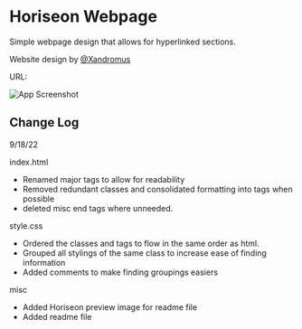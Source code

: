 # Horiseon Webpage
Simple webpage design that allows for hyperlinked sections.

Website design by [@Xandromus](https://github.com/Xandromus)

URL: 

![App Screenshot](https://via.placeholder.com/468x300?text=App+Screenshot+Here)


## Change Log

9/18/22

index.html
- Renamed major tags to allow for readability
- Removed redundant classes and consolidated formatting into tags when possible
- deleted misc end tags where unneeded.

style.css
- Ordered the classes and tags to flow in the same order as html.
- Grouped all stylings of the same class to increase ease of finding information
- Added comments to make finding groupings easiers

misc
- Added Horiseon preview image for readme file
- Added readme file
